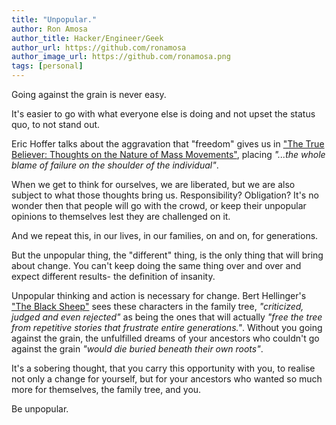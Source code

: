```yaml
---
title: "Unpopular."
author: Ron Amosa
author_title: Hacker/Engineer/Geek
author_url: https://github.com/ronamosa
author_image_url: https://github.com/ronamosa.png
tags: [personal]
---
```


Going against the grain is never easy.

It's easier to go with what everyone else is doing and not upset the status quo, to not stand out.

Eric Hoffer talks about the aggravation that "freedom" gives us in ["The True Believer: Thoughts on the Nature of Mass Movements"](https://www.goodreads.com/book/show/15916.The_True_Believer), placing _"...the whole blame of failure on the shoulder of the individual"_.

When we get to think for ourselves, we are liberated, but we are also subject to what those thoughts bring us. Responsibility? Obligation? It's no wonder then that people will go with the crowd, or keep their unpopular opinions to themselves lest they are challenged on it.

And we repeat this, in our lives, in our families, on and on, for generations.

But the unpopular thing, the "different" thing, is the only thing that will bring about change. You can't keep doing the same thing over and over and expect different results- the definition of insanity.

Unpopular thinking and action is necessary for change. Bert Hellinger's ["The Black Sheep"](http://www.lobatotherapy.com/blog/2020/2/4/jjno6iyjochcucmxc0hlp2bq9gs196) sees these characters in the family tree, _"criticized, judged and even rejected"_ as being the ones that will actually _"free the tree from repetitive stories that frustrate entire generations."_. Without you going against the grain, the unfulfilled dreams of your ancestors who couldn't go against the grain _"would die buried beneath their own roots"_.

It's a sobering thought, that you carry this opportunity with you, to realise not only a change for yourself, but for your ancestors who wanted so much more for themselves, the family tree, and you.

Be unpopular.
